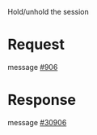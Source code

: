 Hold/unhold the session

# Request
message [#906](../../proto/README.md#action_906)

# Response
message [#30906](../../proto/README.md#action_30906)

